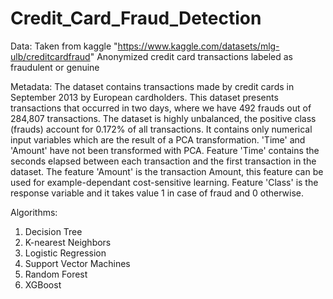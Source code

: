 # Credit_Card_Fraud_Detection



Data:
Taken from kaggle "https://www.kaggle.com/datasets/mlg-ulb/creditcardfraud"
Anonymized credit card transactions labeled as fraudulent or genuine

Metadata:
The dataset contains transactions made by credit cards in September 2013 by European cardholders.
This dataset presents transactions that occurred in two days, where we have 492 frauds out of 284,807 transactions.
The dataset is highly unbalanced, the positive class (frauds) account for 0.172% of all transactions.
It contains only numerical input variables which are the result of a PCA transformation.
'Time' and 'Amount' have not been transformed with PCA.
Feature 'Time' contains the seconds elapsed between each transaction and the first transaction in the dataset.
The feature 'Amount' is the transaction Amount, this feature can be used for example-dependant cost-sensitive learning.
Feature 'Class' is the response variable and it takes value 1 in case of fraud and 0 otherwise.

Algorithms:
1. Decision Tree
2. K-nearest Neighbors
3. Logistic Regression
4. Support Vector Machines
5. Random Forest
6. XGBoost
